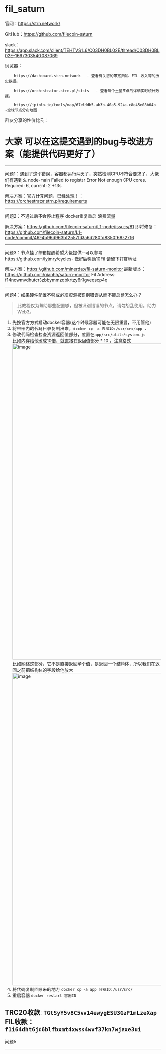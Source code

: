 # fil_saturn



官网：https://strn.network/

GitHub：https://github.com/filecoin-saturn

slack：https://app.slack.com/client/TEHTVS1L6/C03DH0BL02E/thread/C03DH0BL02E-1667303540.087069

浏览器：
        
        https://dashboard.strn.network   - 查看有关您的带宽贡献、FIL 收入等的历史数据。

        https://orchestrator.strn.pl/stats   - 查看每个土星节点的详细实时统计数据。
        
        https://ipinfo.io/tools/map/67efddb5-ab3b-40a5-924a-c8e45e08b64b    -全球节点分布地图

群友分享的性价比云：

# 大家 可以在这提交遇到的bug与改进方案（能提供代码更好了）


----------------------------------------------------------------------------
问题1：遇到了这个错误，容器都运行两天了，突然检测CPU不符合要求了，大佬们有遇到么
node-main Failed to register Error Not enough CPU cores. Required: 6, current: 2 +13s

解决方案：官方计算问题，已经处理！：https://orchestrator.strn.pl/requirements
 
------------------------------------------------------------
问题2：不通过后不会停止程序 docker重复重启  浪费流量
 
 解决方案：https://github.com/filecoin-saturn/L1-node/issues/81
 即将修复： https://github.com/filecoin-saturn/L1-node/commit/4694b96d963bf2557fd8a6d280fd8350f68327f6
 
---------------------------------------------------------------
 
问题3：节点挂了邮箱提醒希望大佬提供--可以参考https://github.com/lyjmry/cycles-
         做好后奖励10Fil 请留下打赏地址
 
 解决方案：https://github.com/minerdao/fil-saturn-monitor
 最新版本：https://github.com/qianhh/saturn-monitor
 Fil Address: f14nowmvdhutcr3zbbymmzqbkrtzy6r3gveqscp4q
 
-------------------------------------------------------------

问题4：如果硬件配置不够或必须资源被识别错误从而不能启动怎么办？  
> 此教程仅为帮助那些配置够，但被识别错误的节点，请勿胡乱使用。助力Web3。
1. 先按官方方式启动docker容器(这个时候容器可能在无限重启，不用管他)
2. 将容器内的代码目录复制出来，`docker cp -a 容器ID:/usr/src/app .`
3. 修改代码检查检查资源返回值部分，位置在`app/src/utils/system.js`  
比如内存给他改成10倍，就直接在返回值部分 * 10 ，注意格式<img width="1019" alt="image" src="https://user-images.githubusercontent.com/34204218/200993257-37f2d76f-fde4-46d0-9c57-a5f081d4545e.png">
比如网络这部分，它不是直接返回单个值，是返回一个结构体，所以我们在返回之前把结构体的字段给他放大<img width="1006" alt="image" src="https://user-images.githubusercontent.com/34204218/200993432-04d46757-bd7d-4403-9385-c686160c697f.png">
4. 将代码复制回原来的地方 `docker cp -a app 容器ID:/usr/src/`
5. 重启容器 `docker restart 容器ID`  

TRC20收款: `TGtSyY5v8C5vv14ewygESU3GeP1mLzeXap`  
FIL收款：`f1i64dht6jd6blfbxmt4xwss4wvf37kn7wjaxe3ui`
----------------------------------------------------------

问题5




----------------------------------------------------------
